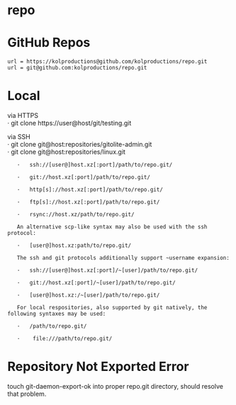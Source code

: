 # repo
# GitHub Repos
	url = https://kolproductions@github.com/kolproductions/repo.git
	url = git@github.com:kolproductions/repo.git

# Local
 via HTTPS                                                                                         
· git clone https://user@host/git/testing.git
 
 via SSH                                                                                                        
· git clone git@host:repositories/gitolite-admin.git                                                           
· git clone git@host:repositories/linux.git                                               
 
 
       ·   ssh://[user@]host.xz[:port]/path/to/repo.git/

       ·   git://host.xz[:port]/path/to/repo.git/

       ·   http[s]://host.xz[:port]/path/to/repo.git/

       ·   ftp[s]://host.xz[:port]/path/to/repo.git/

       ·   rsync://host.xz/path/to/repo.git/

       An alternative scp-like syntax may also be used with the ssh protocol:

       ·   [user@]host.xz:path/to/repo.git/

       The ssh and git protocols additionally support ~username expansion:

       ·   ssh://[user@]host.xz[:port]/~[user]/path/to/repo.git/

       ·   git://host.xz[:port]/~[user]/path/to/repo.git/

       ·   [user@]host.xz:/~[user]/path/to/repo.git/

       For local respositories, also supported by git natively, the following syntaxes may be used:

       ·   /path/to/repo.git/

       ·    file:///path/to/repo.git/

 # Repository Not Exported Error 
 touch git-daemon-export-ok into proper repo.git directory,  should resolve that problem.
